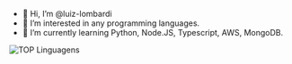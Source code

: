 - 👋 Hi, I’m @luiz-lombardi
- 👀 I’m interested in any programming languages.
- 🌱 I’m currently learning Python, Node.JS, Typescript, AWS, MongoDB.

![TOP Linguagens](https://github-readme-stats.vercel.app/api/top-langs/?username=luiz-lombardi&layout=compact)

<!---
luiz-lombardi/luiz-lombardi is a ✨ special ✨ repository because its `README.md` (this file) appears on your GitHub profile.
You can click the Preview link to take a look at your changes.
--->
